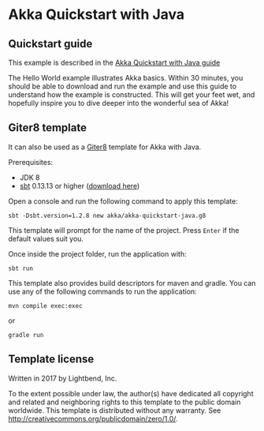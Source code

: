 # Akka Quickstart with Java

## Quickstart guide

This example is described in the [Akka Quickstart with Java guide](https://developer.lightbend.com/guides/akka-quickstart-java/)

The Hello World example illustrates Akka basics. Within 30 minutes, you should be able to download and run the example and use this guide to understand how the example is constructed. This will get your feet wet, and hopefully inspire you to dive deeper into the wonderful sea of Akka!

## Giter8 template

It can also be used as a [Giter8][g8] template for Akka with Java.

Prerequisites:
- JDK 8
- [sbt][sbt] 0.13.13 or higher ([download here][sbt_download])

Open a console and run the following command to apply this template:
 ```
sbt -Dsbt.version=1.2.8 new akka/akka-quickstart-java.g8
 ```

This template will prompt for the name of the project. Press `Enter` if the default values suit you.

Once inside the project folder, run the application with:
```
sbt run
```

This template also provides build descriptors for maven and gradle. You can use any of the following commands to run 
the application:
```
mvn compile exec:exec
```
or
```
gradle run
```

## Template license

Written in 2017 by Lightbend, Inc.

To the extent possible under law, the author(s) have dedicated all copyright and related
and neighboring rights to this template to the public domain worldwide.
This template is distributed without any warranty. See <http://creativecommons.org/publicdomain/zero/1.0/>.

[g8]: http://www.foundweekends.org/giter8/
[sbt]: http://www.scala-sbt.org/
[sbt_download]: http://www.scala-sbt.org/download.html
